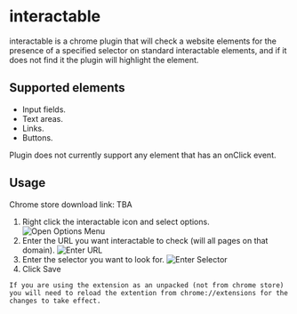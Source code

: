 # interactable
interactable is a chrome plugin that will check a website elements for the presence of a specified selector 
on standard interactable elements, and if it does not find it the plugin will highlight the element.

## Supported elements
* Input fields.
* Text areas.
* Links.
* Buttons.

Plugin does not currently support any element that has an onClick event.

## Usage

Chrome store download link: TBA

1. Right click the interactable icon and select options.
![Open Options Menu](https://i.imgur.com/g9FeUeC.png)
2. Enter the URL you want interactable to check (will all pages on that domain).
![Enter URL](https://i.imgur.com/DAOEheS.png)
3. Enter the selector you want to look for.
![Enter Selector](https://i.imgur.com/cSEZVtM.png)
4. Click Save

`If you are using the extension as an unpacked (not from chrome store) you will need to reload the extention from chrome://extensions for the changes to take effect.`



